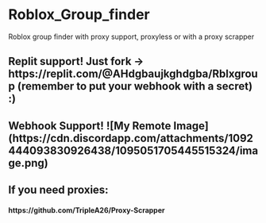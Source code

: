# Roblox_Group_finder
Roblox group finder with proxy support, proxyless or with a proxy scrapper
<br>
<h2>
Replit support! Just fork -> https://replit.com/@AHdgbaujkghdgba/Rblxgroup (remember to put your webhook with a secret) :)
<br>
<h2>
Webhook Support! ![My Remote Image](https://cdn.discordapp.com/attachments/1092444093830926438/1095051705445515324/image.png)
<h2>
 If you need proxies:
 <h4>
 https://github.com/TripleA26/Proxy-Scrapper

